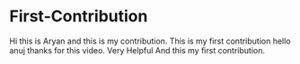# First-Contribution
Hi this is Aryan and this is my contribution.
This is my first contribution
hello anuj thanks for this video. Very Helpful
And this my first contribution.
